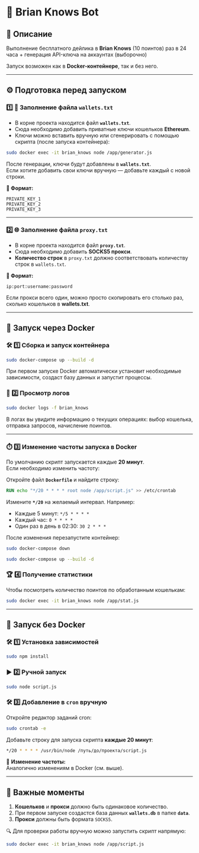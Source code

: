 # 🧠 Brian Knows Bot

## 📖 Описание

Выполнение бесплатного дейлика в **Brian Knows** (10 поинтов) раз в 24 часа + генерация API-ключа на аккаунтах (выборочно)

Запуск возможен как в **Docker-контейнере**, так и без него.

---

## ⚙️ **Подготовка перед запуском**

### 1️⃣ 📄 **Заполнение файла `wallets.txt`**

- В корне проекта находится файл **`wallets.txt`**.  
- Сюда необходимо добавить приватные ключи кошельков **Ethereum**.  
- Ключи можно вставить вручную или сгенерировать с помощью скрипта (после запуска контейнера):

```bash
sudo docker exec -it brian_knows node /app/generator.js
```

После генерации, ключи будут добавлены в **`wallets.txt`**.  
Если хотите добавить свои ключи вручную — добавьте каждый с новой строки.

**🔑 Формат:**
```plaintext
PRIVATE_KEY_1
PRIVATE_KEY_2
PRIVATE_KEY_3
```

---

### 2️⃣ 🌐 **Заполнение файла `proxy.txt`**

- В корне проекта находится файл **`proxy.txt`**.  
- Сюда необходимо добавить **SOCKS5 прокси**.
- **Количество строк** в `proxy.txt` должно соответствовать количеству строк в `wallets.txt`.  

**🔌 Формат:**
```plaintext
ip:port:username:password
```

Если прокси всего один, можно просто скопировать его столько раз, сколько кошельков в **wallets.txt**.

---

## 🐳 **Запуск через Docker**

### 🛠️ **1️⃣ Сборка и запуск контейнера**

```bash
sudo docker-compose up --build -d
```

При первом запуске Docker автоматически установит необходимые зависимости, создаст базу данных и запустит процессы.

### 📖 **2️⃣ Просмотр логов**

```bash
sudo docker logs -f brian_knows
```

В логах вы увидите информацию о текущих операциях: выбор кошелька, отправка запросов, начисление поинтов.

---

### ⏱️ **3️⃣ Изменение частоты запуска в Docker**

По умолчанию скрипт запускается каждые **20 минут**.  
Если необходимо изменить частоту:

Откройте файл **`Dockerfile`** и найдите строку:

```dockerfile
RUN echo "*/20 * * * * root node /app/script.js" >> /etc/crontab
```

Измените **`*/20`** на желаемый интервал. Например:

- Каждые 5 минут: `*/5 * * * *`
- Каждый час: `0 * * * *`
- Один раз в день в 02:30: `30 2 * * *`

После изменения перезапустите контейнер:

```bash
sudo docker-compose down

sudo docker-compose up --build -d
```

### 🏆 **4️⃣ Получение статистики**

Чтобы посмотреть количество поинтов по обработанным кошелькам:

```bash
sudo docker exec -it brian_knows node /app/stat.js
```

---

## 🚀 **Запуск без Docker**

### 🛠️ **1️⃣ Установка зависимостей**

```bash
sudo npm install
```

### ▶️ **2️⃣ Ручной запуск**

```bash
sudo node script.js
```

### 🛠️ **3️⃣ Добавление в `cron` вручную**

Откройте редактор заданий cron:

```bash
sudo crontab -e
```

Добавьте строку для запуска скрипта **каждые 20 минут**:

```bash
*/20 * * * * /usr/bin/node /путь/до/проекта/script.js
```

📆 **Изменение частоты:**  
Аналогично изменениям в Docker (см. выше).  

---

## 🧩 **Важные моменты**

1. **Кошельков** и **прокси** должно быть одинаковое количество.  
2. При первом запуске создастся база данных **`wallets.db`** в папке **`data`**.  
3. **Прокси** должны быть формата `SOCKS5`.

🔍 Для проверки работы вручную можно запустить скрипт напрямую:

```bash
sudo docker exec -it brian_knows node /app/script.js
```

